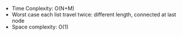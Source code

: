 * Time Conplexity: O(N+M)
* Worst case each list travel twice: different length, connected at last node
* Space complexity: O(1)